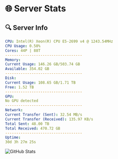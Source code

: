 # 🌐 Server Stats
## 🔍 Server Info
```yaml
CPU: Intel(R) Xeon(R) CPU E5-2699 v4 @ 1243.54MHz
CPU Usage: 0.50%
Cores: 44P | 88T
-----------------------------------
Memory:
Current Usage: 146.26 GB/503.74 GB
Available: 354.02 GB
-----------------------------------
Disk:
Current Usage: 108.65 GB/1.71 TB
Free: 1.52 TB
-----------------------------------
GPU:
No GPU detected
-----------------------------------
Network:
Current Transfer (Sent): 32.54 MB/s
Current Transfer (Received): 135.97 KB/s
Total Sent: 48.00 TB
Total Received: 470.72 GB
-----------------------------------
Uptime:
30d 3h 27m 25s
```
![GitHub Stats](https://img.shields.io/badge/Updated-2025-04-07_00:50:14-blue)